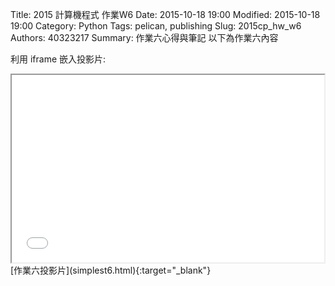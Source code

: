Title: 2015 計算機程式 作業W6
Date: 2015-10-18 19:00
Modified: 2015-10-18 19:00
Category: Python
Tags: pelican, publishing
Slug: 2015cp_hw_w6
Authors: 40323217
Summary: 作業六心得與筆記
以下為作業六內容


利用 iframe 嵌入投影片:

<iframe src="simplest6.html" width="500" height="300"></iframe>
<br / >
[作業六投影片](simplest6.html){:target="_blank"}

